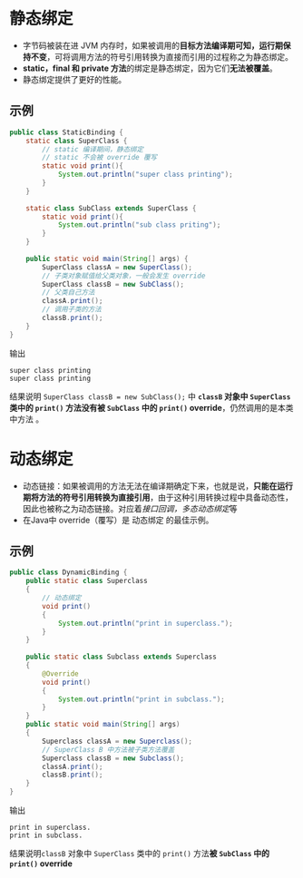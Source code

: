 # 静态绑定
- 字节码被装在进 JVM 内存时，如果被调用的**目标方法编译期可知，运行期保持不变**，可将调用方法的符号引用转换为直接而引用的过程称之为静态绑定。
- **static，final 和 private 方法**的绑定是静态绑定，因为它们**无法被覆盖**。
- 静态绑定提供了更好的性能。

## 示例
```java
public class StaticBinding {  
    static class SuperClass {  
        // static 编译期间，静态绑定  
		// static 不会被 override 覆写  
	    static void print(){  
            System.out.println("super class printing");  
        }  
    }  
  
    static class SubClass extends SuperClass { 
        static void print(){  
            System.out.println("sub class priting");  
        }  
    }  
  
    public static void main(String[] args) {  
        SuperClass classA = new SuperClass();  
        // 子类对象赋值给父类对象，一般会发生 override
		SuperClass classB = new SubClass();  
        // 父类自己方法  
 		classA.print();  
        // 调用子类的方法  
 		classB.print();  
    }  
}
```

输出
```plaintext
super class printing
super class printing
```

结果说明 `SuperClass classB = new SubClass();` 中 **`classB` 对象中 `SuperClass` 类中的 `print()` 方法没有被 `SubClass` 中的 `print()` override**，仍然调用的是本类中方法 。 

# 动态绑定
-   动态链接：如果被调用的方法无法在编译期确定下来，也就是说，**只能在运行期将方法的符号引用转换为直接引用**，由于这种引用转换过程中具备动态性，因此也被称之为动态链接。对应着*接口回调，多态动态绑定*等
-   在Java中 override（覆写）是 动态绑定 的最佳示例。

## 示例
```java
public class DynamicBinding {  
    public static class Superclass  
    {  
        // 动态绑定  
 		void print()  
        {  
            System.out.println("print in superclass.");  
        }  
    }  
	
    public static class Subclass extends Superclass  
    {  
        @Override  
 		void print()  
        {  
            System.out.println("print in subclass.");  
        }  
    }  
    public static void main(String[] args)  
    {  
        Superclass classA = new Superclass(); 
		// SuperClass B 中方法被子类方法覆盖
        Superclass classB = new Subclass();  
        classA.print();  
        classB.print();  
    }  
}
```

输出
```plaintext
print in superclass.
print in subclass.
```

结果说明`classB` 对象中 `SuperClass` 类中的 `print()` 方法**被 `SubClass` 中的 `print()` override**